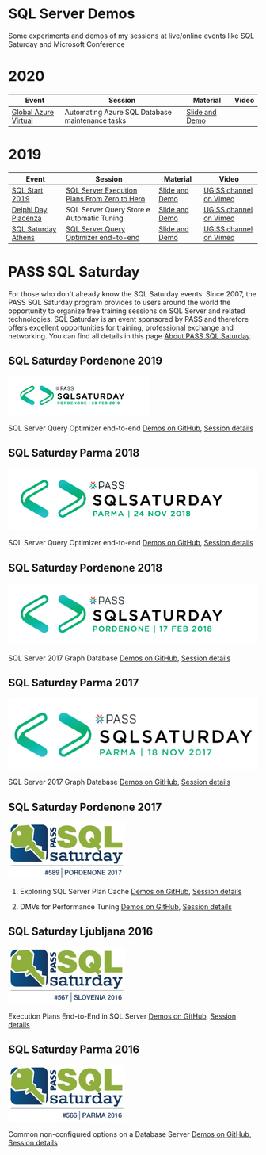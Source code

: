 # SQL Server Demos

Some experiments and demos of my sessions at live/online events like SQL Saturday and Microsoft Conference

2020
=================

| Event | Session | Material | Video |
| ------ | ------ | ------ | ------ |
| [Global Azure Virtual][LinkGlobalAzure2020] | Automating Azure SQL Database maintenance tasks | [Slide and Demo][LinkMaterialGlobalAzure2020] | |


  [LinkGlobalAzure2020]: <https://cloudgen.it/global-azure/>
  [LinkMaterialGlobalAzure2020]: <https://github.com/segovoni/sql-server-demos/tree/master/globalazure/2020/automating-azure-sql-database-maintenance-tasks>

2019
=================

| Event | Session | Material | Video |
| ------ | ------ | ------ | ------ |
| [SQL Start 2019][LinkSQLStart2019] | [SQL Server Execution Plans From Zero to Hero][LinkSessionSQLStart2019] | [Slide and Demo][LinkMaterialSQLStart2019] | [UGISS channel on Vimeo][LinkVideoSQLStart2019]
| [Delphi Day Piacenza][LinkDelphiDayPiacenza2019] | SQL Server Query Store e Automatic Tuning | [Slide and Demo][LinkMaterialDelphiDayPiacenza2019] | [UGISS channel on Vimeo][LinkVideoDelphiDayPiacenza2019]
| [SQL Saturday Athens][LinkSQLSaturdayAthens2019] | [SQL Server Query Optimizer end-to-end][LinkSessionSQLSaturdayAthens2019] | [Slide and Demo][LinkMaterialSQLSaturdayAthens2019] | [UGISS channel on Vimeo][LinkVideoSQLSaturdayAthens2019]


  [LinkSQLStart2019]: <https://www.sqlstart.it/2019>
  [LinkSessionSQLStart2019]: <https://www.sqlstart.it/2019/Speakers/Sergio-Govoni>
  [LinkMaterialSQLStart2019]: <https://github.com/segovoni/sql-server-demos/tree/master/sqlstart/2019/sql-server-execution-plans-from-zero-to-hero>
  [LinkVideoSQLStart2019]: <https://vimeo.com/329619454>
  
  [LinkDelphiDayPiacenza2019]: <https://www.delphiday.it/2019/conferenza.html>
  [LinkMaterialDelphiDayPiacenza2019]: <https://github.com/segovoni/sql-server-demos/tree/master/delphiday/2019/sql-server-query-store-and-automatic-tuning>
  [LinkVideoDelphiDayPiacenza2019]: <https://vimeo.com/347910945>
  
  [LinkSQLSaturdayAthens2019]: <https://www.sqlsaturday.com/858/EventHome.aspx>
  [LinkSessionSQLSaturdayAthens2019]: <https://www.sqlsaturday.com/858/Sessions/Details.aspx?sid=90801>
  [LinkMaterialSQLSaturdayAthens2019]: <https://github.com/segovoni/sql-server-demos/tree/master/sqlsaturday/2019/sqlsat858-athens/sql-server-query-optimizer-end-to-end>
  [LinkVideoSQLSaturdayAthens2019]: <https://vimeo.com/343320799>
  



PASS SQL Saturday
=================

For those who don't already know the SQL Saturday events: Since 2007, the PASS SQL Saturday program provides to users around the world the opportunity to organize free training sessions on SQL Server and related technologies. SQL Saturday is an event sponsored by PASS and therefore offers excellent opportunities for training, professional exchange and networking. You can find all details in this page [About PASS SQL Saturday](http://www.sqlsaturday.com/about.aspx).



 


SQL Saturday Pordenone 2019
---------------------------

![](./sqlsat829/img/sql-saturday-829-pordenone-2019.png)

SQL Server Query Optimizer end-to-end [Demos on GitHub](https://github.com/segovoni/sql-server-demos/tree/master/sqlsat829/sql-server-query-optimizer-end-to-end/demos), [Session details](https://www.sqlsaturday.com/829/Sessions/Details.aspx?sid=88183)


SQL Saturday Parma 2018
---------------------------

![](./sqlsat777/img/sql-saturday-777-parma-2018.png)

SQL Server Query Optimizer end-to-end [Demos on GitHub](https://github.com/segovoni/sql-server-demos/tree/master/sqlsat777/sql-server-query-optimizer-end-to-end/demos), [Session details](https://www.sqlsaturday.com/777/Sessions/Details.aspx?sid=79997)


SQL Saturday Pordenone 2018
---------------------------

![](./sqlsat707/img/sql-saturday-707-pordenone-2018.png)

SQL Server 2017 Graph Database [Demos on GitHub](https://github.com/segovoni/sql-server-demos/tree/master/sqlsat707/sql-server-2017-graph-database/demos), [Session details](http://www.sqlsaturday.com/707/Sessions/Details.aspx?sid=70265)


SQL Saturday Parma 2017
---------------------------

![](./sqlsat675/img/SQL%20Saturday%20675%20Parma%202017.png)

SQL Server 2017 Graph Database [Demos on GitHub](https://github.com/segovoni/sql-server-demos/tree/master/sqlsat675/SQL%20Server%202017%20Graph%20Database/Demos), [Session details](http://www.sqlsaturday.com/675/Sessions/Details.aspx?sid=66682)


SQL Saturday Pordenone 2017
---------------------------

![](./sqlsat589/img/SQL%20Saturday%20589%20Pordenone%202017.jpg)

1. Exploring SQL Server Plan Cache [Demos on GitHub](https://github.com/segovoni/sql-server-demos/tree/master/sqlsat589/Exploring%20SQL%20Server%20Plan%20Cache/Demos), [Session details](http://www.sqlsaturday.com/589/Sessions/Details.aspx?sid=57408)

2. DMVs for Performance Tuning [Demos on GitHub](https://github.com/segovoni/sql-server-demos/tree/master/sqlsat589/DMVs%20for%20Performance%20Tuning/Demos), [Session details](http://www.sqlsaturday.com/589/Sessions/Details.aspx?sid=57409)


SQL Saturday Ljubljana 2016
---------------------------

![](./sqlsat567/img/SQL%20Saturday%20567%20Ljubljana%202016.jpg)

Execution Plans End-to-End in SQL Server [Demos on GitHub](https://github.com/segovoni/sql-server-demos/tree/master/sqlsat567/Executions%20Plans%20End-to-End%20in%20SQL%20Server/Demos), [Session details](http://www.sqlsaturday.com/567/Sessions/Details.aspx?sid=54162)


SQL Saturday Parma 2016
-----------------------

![](./sqlsat566/img/SQL%20Saturday%20566%20Parma%202016.jpg)

Common non-configured options on a Database Server [Demos on GitHub](https://github.com/segovoni/sql-server-demos/tree/master/sqlsat566/Common%20non-configured%20options%20on%20a%20Database%20Server/Demos), [Session details](http://www.sqlsaturday.com/566/Sessions/Details.aspx?sid=50894)
